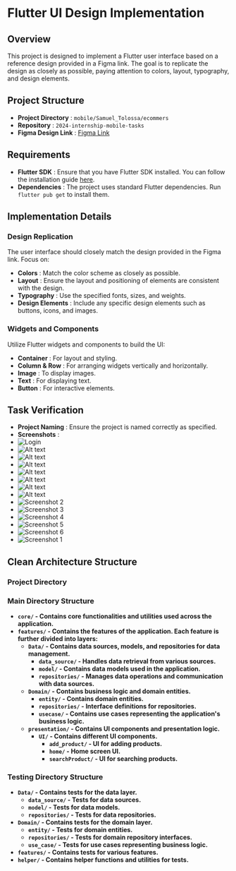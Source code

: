 # Flutter UI Design Implementation

## Overview

This project is designed to implement a Flutter user interface based on a reference design provided in a Figma link. The goal is to replicate the design as closely as possible, paying attention to colors, layout, typography, and design elements.

## Project Structure

* **Project Directory** : `mobile/Samuel_Tolossa/ecommers`
* **Repository** : `2024-internship-mobile-tasks`
* **Figma Design Link** : [Figma Link](https://www.figma.com/design/957Md2CrZ2B9KGjHy8RDcH/Internship?node-id=0-1&t=Yrw4etwCj3Z4NKCI-0)

## Requirements

* **Flutter SDK** : Ensure that you have Flutter SDK installed. You can follow the installation guide [here](https://flutter.dev/docs/get-started/install).
* **Dependencies** : The project uses standard Flutter dependencies. Run `flutter pub get` to install them.

## Implementation Details

### Design Replication

The user interface should closely match the design provided in the Figma link. Focus on:

* **Colors** : Match the color scheme as closely as possible.
* **Layout** : Ensure the layout and positioning of elements are consistent with the design.
* **Typography** : Use the specified fonts, sizes, and weights.
* **Design Elements** : Include any specific design elements such as buttons, icons, and images.

### Widgets and Components

Utilize Flutter widgets and components to build the UI:

* **Container** : For layout and styling.
* **Column & Row** : For arranging widgets vertically and horizontally.
* **Image** : To display images.
* **Text** : For displaying text.
* **Button** : For interactive elements.

## Task Verification

* **Project Naming** : Ensure the project is named correctly as specified.
* **Screenshots** :
* ![Login](images/login.png)
* ![Alt text](images/login4.png)
* ![Alt text](images/login7.png)
* ![Alt text](images/logout.png)
* ![Alt text](images/registration3.png)
* ![Alt text](images/registration4.png)
* ![Alt text](images/registration7.png)
* ![Alt text](relative/path/to/your/image.png)
* ![Screenshot 2](images/flutter_02.png)
* ![Screenshot 3](images/flutter_03.png)
* ![Screenshot 4](images/flutter_04.png)
* ![Screenshot 5](images/flutter_05.png)
* ![Screenshot 6](images/flutter_06.png)
* ![Screenshot 1](https://file+.vscode-resource.vscode-cdn.net/home/samuel/Documents/2024-internship-mobile-tasks-/Mobile/Samuel_Tolossa/images/flutter_01.png)

## Clean Architecture Structure

### Project Directory

### Main Directory Structure

- **`core/` - Contains core functionalities and utilities used across the application.**
- **`features/` - Contains the features of the application. Each feature is further divided into layers:**
  - **`Data/` - Contains data sources, models, and repositories for data management.**
    - **`data_source/` - Handles data retrieval from various sources.**
    - **`model/` - Contains data models used in the application.**
    - **`repositories/` - Manages data operations and communication with data sources.**
  - **`Domain/` - Contains business logic and domain entities.**
    - **`entity/` - Contains domain entities.**
    - **`repositories/` - Interface definitions for repositories.**
    - **`usecase/` - Contains use cases representing the application's business logic.**
  - **`presentation/` - Contains UI components and presentation logic.**
    - **`UI/` - Contains different UI components.**
      - **`add_product/` - UI for adding products.**
      - **`home/` - Home screen UI.**
      - **`searchProduct/` - UI for searching products.**

### Testing Directory Structure

- **`Data/` - Contains tests for the data layer.**
  - **`data_source/` - Tests for data sources.**
  - **`model/` - Tests for data models.**
  - **`repositories/` - Tests for data repositories.**
- **`Domain/` - Contains tests for the domain layer.**
  - **`entity/` - Tests for domain entities.**
  - **`repositories/` - Tests for domain repository interfaces.**
  - **`use_case/` - Tests for use cases representing business logic.**
- **`features/` - Contains tests for various features.**
- **`helper/` - Contains helper functions and utilities for tests.**
